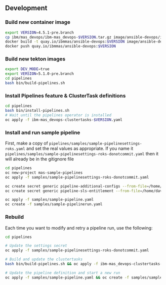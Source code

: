 ## Development


### Build new container image
```bash
export VERSION=4.5.1-pre.branch
cp ibm/mas_devops/ibm-mas_devops-$VERSION.tar.gz image/ansible-devops/ibm-mas_devops.tar.gz
docker build -t quay.io/ibmmas/ansible-devops:$VERSION image/ansible-devops
docker push quay.io/ibmmas/ansible-devops:$VERSION
```


### Build new tekton images
```bash
export DEV_MODE=true
export VERSION=5.1.0-pre.branch
cd pipelines
bash bin/build-pipelines.sh
```

### Install Pipelines feature & ClusterTask definitions
```bash
cd pipelines
bash bin/install-pipelines.sh
# Wait until the pipelines operator is installed
oc apply -f ibm-mas_devops-clustertasks-$VERSION.yaml
```

### Install and run sample pipeline
First, make a copy of `pipelines/samples/sample-pipelinesettings-roks.yaml` and set the real values as appropriate.  If you name it `pipelines/samples/sample-pipelinesettings-roks-donotcommit.yaml` then it will already be in the gitignore file

```bash
cd pipelines
oc new-project mas-sample-pipelines
oc apply -f samples/sample-pipelinesettings-roks-donotcommit.yaml

oc create secret generic pipeline-additional-configs --from-file=/home/david/masconfig/workspace_masdev.yaml
oc create secret generic pipeline-sls-entitlement --from-file=/home/david/masconfig/entitlement.lic

oc apply -f samples/sample-pipeline.yaml
oc create -f samples/sample-pipelinerun.yaml
```


### Rebuild
Each time you want to modify and retry a pipeline run, use the following:

```bash
cd pipelines

# Update the settings secret
oc apply -f samples/sample-pipelinesettings-roks-donotcommit.yaml

# Build and update the clustertasks
bash bin/build-pipelines.sh && oc apply -f ibm-mas_devops-clustertasks-$VERSION.yaml

# Update the pipeline definition and start a new run
oc apply -f samples/sample-pipeline.yaml && oc create -f samples/sample-pipelinerun-dev.yaml
```
